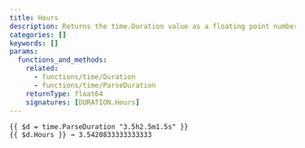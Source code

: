 ```yaml
---
title: Hours
description: Returns the time.Duration value as a floating point number of hours.
categories: []
keywords: []
params:
  functions_and_methods:
    related:
      - functions/time/Duration
      - functions/time/ParseDuration
    returnType: float64
    signatures: [DURATION.Hours]
---
```


```go-html-template
{{ $d = time.ParseDuration "3.5h2.5m1.5s" }}
{{ $d.Hours }} → 3.5420833333333333
```
